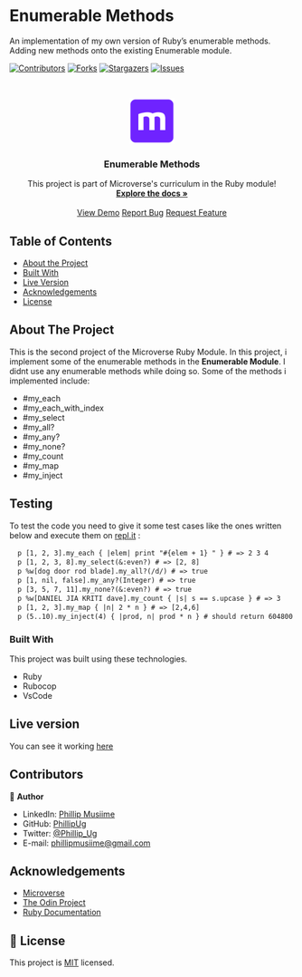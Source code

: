 # Enumerable Methods
An implementation of my own version of Ruby’s enumerable methods. Adding new methods onto the existing Enumerable module.

<!--
*** Thanks for checking out this README Template. If you have a suggestion that would
*** make this better, please fork the repo and create a pull request or simply open
*** an issue with the tag "enhancement".
*** Thanks again! Now go create something AMAZING! :D
-->

<!-- PROJECT SHIELDS -->
<!--
*** I'm using markdown "reference style" links for readability.
*** Reference links are enclosed in brackets [ ] instead of parentheses ( ).
*** See the bottom of this document for the declaration of the reference variables
*** for contributors-url, forks-url, etc. This is an optional, concise syntax you may use.
*** https://www.markdownguide.org/basic-syntax/#reference-style-links
-->
[![Contributors][contributors-shield]][contributors-url]
[![Forks][forks-shield]][forks-url]
[![Stargazers][stars-shield]][stars-url]
[![Issues][issues-shield]][issues-url]

<!-- PROJECT LOGO -->
<br />
<p align="center">
  <a href="https://github.com/PhillipUg/enumerable-methods">
    <img src="images/microverse.png" alt="Logo" width="80" height="80">
  </a>

  <h3 align="center">Enumerable Methods</h3>

  <p align="center">
    This project is part of Microverse's curriculum in the Ruby module!
    <br />
    <a href="https://github.com/PhillipUg/enumerable-methods"><strong>Explore the docs »</strong></a>
    <br />
    <br />
    <a href="https://repl.it/@PhillipUg/enumerable-methods">View Demo</a>
    <a href="https://github.com/PhillipUg/enumerable-methods/issues">Report Bug</a>
    <a href="https://github.com/PhillipUg/enumerable-methods/issues">Request Feature</a>
  </p>
</p>

<!-- TABLE OF CONTENTS -->
## Table of Contents

* [About the Project](#about-the-project)
* [Built With](#built-with)
* [Live Version](#live-version)
* [Acknowledgements](#acknowledgements)
* [License](#license)

<!-- ABOUT THE PROJECT -->
## About The Project

<!--[![Product Name Screen Shot][product-screenshot]](https://repl.it/@PhillipUg/enumerable-methods)-->

This is the second project of the Microverse Ruby Module. In this project, i implement some of the enumerable methods in the **Enumerable Module**. I didnt use any enumerable methods while doing so. Some of the methods i implemented include:
- #my_each
- #my_each_with_index
- #my_select 
- #my_all? 
- #my_any?
- #my_none?
- #my_count
- #my_map
- #my_inject


<!-- ABOUT THE PROJECT -->
## Testing

To test the code you need to give it some test cases like the ones written below and execute them on [repl.it](https://repl.it) : 

```
  p [1, 2, 3].my_each { |elem| print "#{elem + 1} " } # => 2 3 4
  p [1, 2, 3, 8].my_select(&:even?) # => [2, 8]
  p %w[dog door rod blade].my_all?(/d/) # => true
  p [1, nil, false].my_any?(Integer) # => true
  p [3, 5, 7, 11].my_none?(&:even?) # => true
  p %w[DANIEL JIA KRITI dave].my_count { |s| s == s.upcase } # => 3
  p [1, 2, 3].my_map { |n| 2 * n } # => [2,4,6]
  p (5..10).my_inject(4) { |prod, n| prod * n } # should return 604800

```

### Built With
This project was built using these technologies.
* Ruby
* Rubocop
* VsCode

<!-- LIVE VERSION -->
## Live version

You can see it working [here](https://repl.it/@PhillipUg/enumerable-methods)

<!-- CONTACT -->
## Contributors


:bust_in_silhouette: **Author**

- LinkedIn: [Phillip Musiime](https://www.linkedin.com/in/phillip-musiime-74657019a/)
- GitHub: [PhillipUg](https://github.com/PhillipUg)
- Twitter: [@Phillip_Ug](https://twitter.com/Phillip_Ug)
- E-mail: phillipmusiime@gmail.com


<!-- ACKNOWLEDGEMENTS -->
## Acknowledgements
* [Microverse](https://www.microverse.org/)
* [The Odin Project](https://www.theodinproject.com/)
* [Ruby Documentation](https://www.ruby-lang.org/en/documentation/)

<!-- MARKDOWN LINKS & IMAGES -->
<!-- https://www.markdownguide.org/basic-syntax/#reference-style-links -->
[contributors-shield]: https://img.shields.io/github/contributors/PhillipUg/enumerable-methods.svg?style=flat-square
[contributors-url]: https://github.com/PhillipUg/enumerable-methods/graphs/contributors
[forks-shield]: https://img.shields.io/github/forks/PhillipUg/enumerable-methods.svg?style=flat-square
[forks-url]: https://github.com/PhillipUg/enumerable-methods/network/members
[stars-shield]: https://img.shields.io/github/stars/PhillipUg/enumerable-methods.svg?style=flat-square
[stars-url]: https://github.com/PhillipUg/enumerable-methods/stargazers
[issues-shield]: https://img.shields.io/github/issues/PhillipUg/enumerable-methods.svg?style=flat-square
[issues-url]: https://github.com/PhillipUg/enumerable-methods/issues
[product-screenshot]: images/enumerable-methods.jpg

## 📝 License

This project is [MIT](https://opensource.org/licenses/MIT) licensed.
